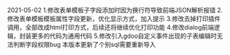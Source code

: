 2021-05-02
1.修改表单模板子字段添加时因为换行符导致前端JSON解析报错
2.修改表单模板模板属性字段更新，优化显示方式，加入提示
3.修改去掉打印插件调用，全部改成html打印方式，后续还将继续优化打印功能
4.修改dialog前端逻辑，封装更多的代码为通用代码
5.修改引入gdoo自定义事件出现的子表编辑时无法判断字段权限bug
本版本更新了个别sql需要重新导入